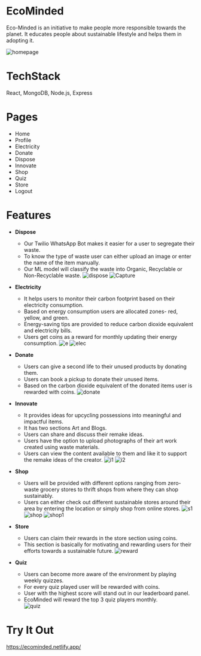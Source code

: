 # EcoMinded

Eco-Minded is an initiative to make people more responsible towards the planet.
It educates people about sustainable lifestyle and helps them in adopting it.

![homepage](https://user-images.githubusercontent.com/64426164/224044372-6c854c05-9e73-433e-a72f-24a88e515e95.png)

# TechStack
React, MongoDB, Node.js, Express

# Pages
* Home
* Profile
* Electricity
* Donate
* Dispose
* Innovate
* Shop
* Quiz
* Store
* Logout

# Features
* **Dispose** 
    * Our Twilio WhatsApp Bot makes it easier for a user to segregate their waste.
    * To know the type of waste user can either upload an image or enter the name of the item manually.
    * Our ML model will classify the waste into Organic, Recyclable or Non-Recyclable waste.
  ![dispose](https://user-images.githubusercontent.com/64426164/224029228-c90cbb9c-15bc-4285-9eac-fc8cc242166c.png)
  ![Capture](https://user-images.githubusercontent.com/53914778/224034242-ebae2d80-c891-4ace-bc32-506c38776f9e.JPG)
    
* **Electricity** 
   * It helps users to monitor their carbon footprint based on their electricity consumption. 
   * Based on energy consumption users are allocated zones- red, yellow, and green. 
   * Energy-saving tips are provided to reduce carbon dioxide equivalent and electricity bills.
   * Users get coins as a reward for monthly updating their energy consumption.
  ![e](https://user-images.githubusercontent.com/64426164/224029434-cd32c7f1-9de7-4715-abee-d4d6aa7e7a8c.png)
  ![elec](https://user-images.githubusercontent.com/53914778/224034104-ca1a2f6e-e7f0-4cff-8aa7-01d43989fca5.JPG)

* **Donate**
    * Users can give a second life to their unused products by donating them.
    * Users can book a pickup to donate their unused items.
   * Based on the carbon dioxide equivalent of the donated items user is rewarded with coins.
![donate](https://user-images.githubusercontent.com/64426164/224030146-a429c8e9-0673-414a-aa4b-057925c4740a.png)

* **Innovate**
  * It provides ideas for upcycling possessions into meaningful and impactful items. 
  * It has two sections Art and Blogs.
  * Users can share and discuss their remake ideas. 
  * Users have the option to upload photographs of their art work created using waste materials.
  * Users can view the content available to them and like it to support the remake ideas of the creator.
![i1](https://user-images.githubusercontent.com/64426164/224030433-6558ef07-6333-4a09-a369-15f14bda747f.png)
![i2](https://user-images.githubusercontent.com/64426164/224031085-7ffb5c9c-039a-4c4c-81f9-1f97c7b34cd5.png)

* **Shop**
  * Users will be provided with different options ranging from zero-waste grocery stores to thrift shops from where they can shop sustainably.
  * Users can either check out different sustainable stores around their area by entering the location or simply shop from online stores.
![s1](https://user-images.githubusercontent.com/64426164/224031239-ba4a8da9-0b3c-4e7e-a593-151db67d48ce.png)
![shop](https://user-images.githubusercontent.com/64426164/224031333-b8c3dbb4-e0ae-4b50-bf03-1ffdb8fbda65.png)
![shop1](https://user-images.githubusercontent.com/64426164/224031395-e0cc4e1c-f909-490f-a407-c900947cf2ad.png)

* **Store**
   * Users can claim their rewards in the store section using coins.
   * This section is basically for motivating and rewarding users for their efforts towards a sustainable future. 
![reward](https://user-images.githubusercontent.com/64426164/224031502-8b4f1dd9-5508-4add-be82-6bf30cc2d146.png)

* **Quiz**
  * Users can become more aware of the environment by playing weekly quizzes.
  * For every quiz played user will be rewarded with coins.
  * User with the highest score will stand out in our leaderboard panel.
  * EcoMinded will reward the top 3 quiz players monthly.   
![quiz](https://user-images.githubusercontent.com/64426164/224031608-4bef817b-1aec-4c68-8878-2e14336dfcee.png)

# Try It Out
https://ecominded.netlify.app/